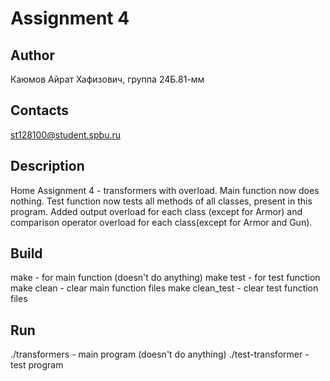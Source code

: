 # Assignment 4
## Author
Каюмов Айрат Хафизович, группа 24Б.81-мм
## Contacts
st128100@student.spbu.ru
## Description
Home Assignment 4 - transformers with overload. Main function now does nothing. Test function now tests all methods of all classes, present in this program. Added output overload for each class (except for Armor) and comparison operator overload for each class(except for Armor and Gun).
## Build
make - for main function (doesn't do anything)
make test - for test function
make clean - clear main function files
make clean_test - clear test function files
## Run
./transformers - main program (doesn't do anything)
./test-transformer - test program
